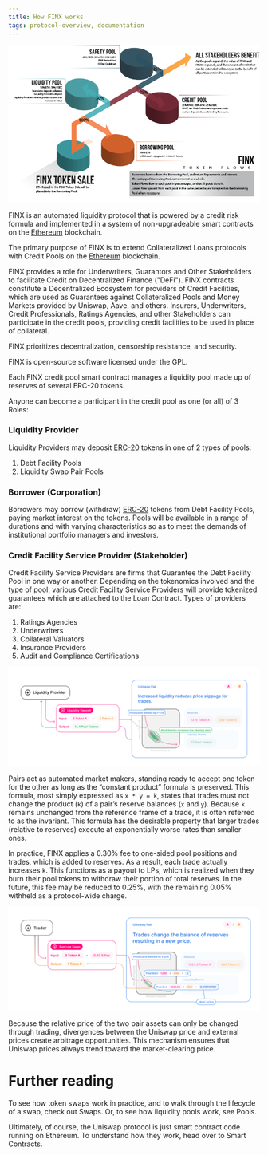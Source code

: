 ```yaml
---
title: How FINX works
tags: protocol-overview, documentation
---
```


![](./images/FINX_How_it_works.png)

FINX is an automated liquidity protocol that is powered by a <Link to="/docs/v2/protocol-overview/glossary/#credit-risk-formula">credit risk formula</Link> 
and implemented in a system of non-upgradeable smart contracts on the [Ethereum](https://ethereum.org/) blockchain.

The primary purpose of FINX is to extend Collateralized Loans protocols with Credit Pools on the 
[Ethereum](https://ethereum.org/) blockchain.

FINX provides a role for Underwriters, Guarantors and Other Stakeholders to facilitate Credit on 
Decentralized Finance ("DeFi"). FINX contracts constitute a Decentralized Ecosystem for providers of Credit Facilities, 
which are used as Guarantees against Collateralized Pools and Money Markets provided by Uniswap, Aave, and others. 
Insurers, Underwriters, Credit Professionals, Ratings Agencies, and other Stakeholders can participate in the 
credit pools, providing credit facilities to be used in place of collateral.

FINX prioritizes decentralization, censorship resistance, and security.

FINX is open-source software licensed under the GPL.

Each FINX credit pool smart contract manages a liquidity pool made up of reserves of several ERC-20 tokens.

Anyone can become a participant in the credit pool as one (or all) of 3 Roles:

### Liquidity Provider

Liquidity Providers may deposit [ERC-20](https://eips.ethereum.org/EIPS/eip-20) tokens in one of 2 types of pools:

1. Debt Facility Pools
2. Liquidity Swap Pair Pools

### Borrower (Corporation)

Borrowers may borrow (withdraw) [ERC-20](https://eips.ethereum.org/EIPS/eip-20) tokens from Debt Facility Pools, paying 
market interest on the tokens. Pools will be available in a range of durations and with varying characteristics so as to 
meet the demands of institutional portfolio managers and investors.

### Credit Facility Service Provider (Stakeholder)

Credit Facility Service Providers are firms that Guarantee the Debt Facility Pool in one way or another. Depending on the 
tokenomics involved and the type of pool, various Credit Facility Service Providers will provide tokenized
guarantees which are attached to the Loan Contract. Types of providers are:

1. Ratings Agencies
2. Underwriters
3. Collateral Valuators
4. Insurance Providers
5. Audit and Compliance Certifications

![](images/lp.jpg)

Pairs act as automated market makers, standing ready to accept one token for the other as long as the “constant product” formula is preserved. This formula, most simply expressed as `x * y = k`, states that trades must not change the product (`k`) of a pair’s reserve balances (`x` and `y`). Because `k` remains unchanged from the reference frame of a trade, it is often referred to as the invariant. This formula has the desirable property that larger trades (relative to reserves) execute at exponentially worse rates than smaller ones.

In practice, FINX applies a 0.30% fee to one-sided pool positions and trades, which is added to reserves. As a result, each trade actually increases `k`. This functions as a payout to LPs, which is realized when they burn their pool tokens to withdraw their portion of total reserves. In the future, this fee may be reduced to 0.25%, with the remaining 0.05% withheld as a protocol-wide charge.

![](images/trade.jpg)

Because the relative price of the two pair assets can only be changed through trading, divergences between the Uniswap price and external prices create arbitrage opportunities. This mechanism ensures that Uniswap prices always trend toward the market-clearing price.

# Further reading

To see how token swaps work in practice, and to walk through the lifecycle of a swap, check out <Link to="/docs/v2/core-concepts/swaps">Swaps</Link>. Or, to see how liquidity pools work, see <Link to="/docs/v2/core-concepts/pools">Pools</Link>.

Ultimately, of course, the Uniswap protocol is just smart contract code running on Ethereum. To understand how they work, head over to <Link to="/docs/v2/protocol-overview/smart-contracts/">Smart Contracts</Link>.
